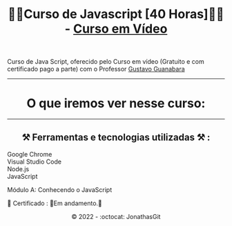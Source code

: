  <h1 align="center">🚧🚀Curso de Javascript [40 Horas]🚀🚧 - <a href="https://www.cursoemvideo.com/">Curso em Vídeo</a></h1><br>
 
Curso de Java Script, oferecido pelo Curso em vídeo (Gratuito e com certificado pago a parte) com o Professor <a href="https://github.com/gustavoguanabara">Gustavo Guanabara</a>

<hr>
<h1 align="center"> O que iremos ver nesse curso:</h1><hr>

<h2 align="center">⚒️ Ferramentas e tecnologias utilizadas ⚒️ :</h2>

Google Chrome<br>
Visual Studio Code<br>
Node.js<br>
JavaScript<br>


Módulo A: Conhecendo o JavaScript <br>




🎯 Certificado : 🚧Em andamento.🚧 <br>

<p align="center">©️ 2022 - :octocat: JonathasGit </p>
